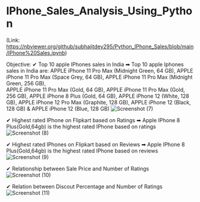 # IPhone_Sales_Analysis_Using_Python
(Link: https://nbviewer.org/github/subhajitdey295/Python_IPhone_Sales/blob/main/IPhone%20Sales.ipynb)

Objective: 
✔ Top 10 apple IPhones sales in India
➡ Top 10 apple Iphones sales in India are: APPLE iPhone 11 Pro Max (Midnight Green, 64 GB), APPLE iPhone 11 Pro Max (Space Grey, 64 GB), APPLE iPhone 11 Pro Max (Midnight Green, 256 GB),  
   APPLE iPhone 11 Pro Max (Gold, 64 GB), APPLE iPhone 11 Pro Max (Gold, 256 GB), APPLE iPhone 8 Plus (Gold, 64 GB), APPLE iPhone 12 (White, 128 GB), APPLE iPhone 12 Pro Max (Graphite, 128 
   GB), APPLE iPhone 12 (Black, 128 GB) & APPLE iPhone 12 (Blue, 128 GB)
  ![Screenshot (7)](https://github.com/subhajitdey295/Python_IPhone_Sales/assets/73297451/fe1c6e0d-48f9-417c-983a-f99b833e8b70)

✔ Highest rated IPhone on Flipkart based on Ratings
➡ Apple IPhone 8 Plus(Gold,64gb) is the highest rated IPhone based on ratings
![Screenshot (8)](https://github.com/subhajitdey295/Python_IPhone_Sales/assets/73297451/e95150ea-e3d7-45c7-9a49-f0c8cff5c72c)

✔ Highest rated IPhones on Flipkart based on Reviews
➡ Apple IPhone 8 Plus(Gold,64gb) is the highest rated IPhone based on reviews
![Screenshot (9)](https://github.com/subhajitdey295/Python_IPhone_Sales/assets/73297451/c2a36fbc-b6c4-4cb8-8e08-63e445db642d)

✔ Relationship between Sale Price and Number of Ratings
![Screenshot (10)](https://github.com/subhajitdey295/Python_IPhone_Sales/assets/73297451/484e0277-7b55-4b8d-89f0-56ee11ed9ff2)

✔ Relation between Discout Percentage and Number of Ratings
![Screenshot (11)](https://github.com/subhajitdey295/Python_IPhone_Sales/assets/73297451/bbfa2d86-ed10-41e7-8e5d-bf117447c634)

